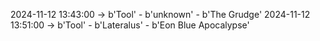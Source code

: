 2024-11-12 13:43:00 -> b'Tool' - b'unknown' - b'The Grudge'
2024-11-12 13:51:00 -> b'Tool' - b'Lateralus' - b'Eon Blue Apocalypse'
